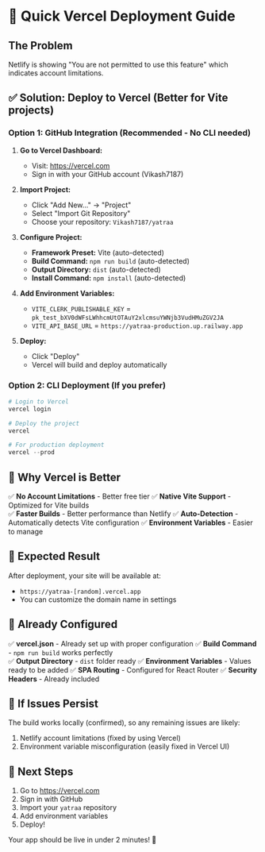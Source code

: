 # 🚀 Quick Vercel Deployment Guide

## The Problem
Netlify is showing "You are not permitted to use this feature" which indicates account limitations.

## ✅ Solution: Deploy to Vercel (Better for Vite projects)

### Option 1: GitHub Integration (Recommended - No CLI needed)

1. **Go to Vercel Dashboard:**
   - Visit: https://vercel.com
   - Sign in with your GitHub account (Vikash7187)

2. **Import Project:**
   - Click "Add New..." → "Project" 
   - Select "Import Git Repository"
   - Choose your repository: `Vikash7187/yatraa`

3. **Configure Project:**
   - **Framework Preset:** Vite (auto-detected)
   - **Build Command:** `npm run build` (auto-detected)
   - **Output Directory:** `dist` (auto-detected)
   - **Install Command:** `npm install` (auto-detected)

4. **Add Environment Variables:**
   - `VITE_CLERK_PUBLISHABLE_KEY` = `pk_test_bXV0dWFsLWhhcmUtOTAuY2xlcmsuYWNjb3VudHMuZGV2JA`
   - `VITE_API_BASE_URL` = `https://yatraa-production.up.railway.app`

5. **Deploy:**
   - Click "Deploy"
   - Vercel will build and deploy automatically

### Option 2: CLI Deployment (If you prefer)

```powershell
# Login to Vercel
vercel login

# Deploy the project
vercel

# For production deployment
vercel --prod
```

## 🎯 Why Vercel is Better

✅ **No Account Limitations** - Better free tier
✅ **Native Vite Support** - Optimized for Vite builds  
✅ **Faster Builds** - Better performance than Netlify
✅ **Auto-Detection** - Automatically detects Vite configuration
✅ **Environment Variables** - Easier to manage

## 📱 Expected Result

After deployment, your site will be available at:
- `https://yatraa-[random].vercel.app`
- You can customize the domain name in settings

## 🔧 Already Configured

✅ **vercel.json** - Already set up with proper configuration
✅ **Build Command** - `npm run build` works perfectly  
✅ **Output Directory** - `dist` folder ready
✅ **Environment Variables** - Values ready to be added
✅ **SPA Routing** - Configured for React Router
✅ **Security Headers** - Already included

## 🚨 If Issues Persist

The build works locally (confirmed), so any remaining issues are likely:
1. Netlify account limitations (fixed by using Vercel)
2. Environment variable misconfiguration (easily fixed in Vercel UI)

## 🎉 Next Steps

1. Go to https://vercel.com
2. Sign in with GitHub
3. Import your `yatraa` repository  
4. Add environment variables
5. Deploy!

Your app should be live in under 2 minutes! 🚀